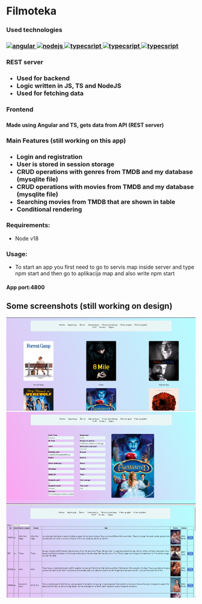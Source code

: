 # Filmoteka

<h3>Used technologies <h3/>
<a href="https://angular.io" target="_blank" rel="noreferrer"> <img src="https://angular.io/assets/images/logos/angular/angular.svg" alt="angular" width="40" height="40"/> </a>
<a href="https://nodejs.org" target="_blank" rel="noreferrer"> <img src="https://upload.wikimedia.org/wikipedia/commons/thumb/d/d9/Node.js_logo.svg/2560px-Node.js_logo.svg.png" alt="nodejs" width="70" height="40"/> </a>
<a href="https://www.typescriptlang.org/" target="_blank" rel="noreferrer"> <img src="https://upload.wikimedia.org/wikipedia/commons/thumb/4/4c/Typescript_logo_2020.svg/1200px-Typescript_logo_2020.svg.png" alt="typecsript" width="40" height="40"/> </a>
<a href="https://www.typescriptlang.org/" target="_blank" rel="noreferrer"> <img src="https://upload.wikimedia.org/wikipedia/commons/thumb/9/99/Unofficial_JavaScript_logo_2.svg/480px-Unofficial_JavaScript_logo_2.svg.png" alt="typecsript" width="40" height="40"/> </a>
<a href="https://www.typescriptlang.org/" target="_blank" rel="noreferrer"> <img src="https://upload.wikimedia.org/wikipedia/commons/thumb/3/38/SQLite370.svg/2560px-SQLite370.svg.png" alt="typecsript" width="80" height="40"/> </a>

<h3>REST server <h3/>

<ul>
<li>Used for backend</li>
<li>Logic written in JS, TS and NodeJS</li>
<li>Used for fetching data</li>
</ul>

<h3>Frontend <h3/>

<h4>Made using Angular and TS, gets data from API (REST server) <h4/>

<h3>Main Features (still working on this app) <h3/>

<ul>
<li>Login and registration</li>
<li>User is stored in session storage</li>
<li>CRUD operations with genres from TMDB and my database (mysqlite file)</li>
<li>CRUD operations with movies from TMDB and my database (mysqlite file)</li>
<li>Searching movies from TMDB that are shown in table</li>
<li>Conditional rendering</li>

</ul>

<h3> Requirements: </h3>

<ul>
<li>Node v18</li>
</ul>

<h3> Usage: </h3>

<ul>
<li>To start an app you first need to go to servis map inside server and type npm start and then go to aplikacija map and also write npm start</li>
</ul>

<h4>App port:4800</h4>

<h2> Some screenshots (still working on design) </h2>

<img src="https://github.com/Fr1k1/Angular_movies_application/blob/master/screenshots/Filmovi_pregled.png">

<br/>

<img src="https://github.com/Fr1k1/Angular_movies_application/blob/master/screenshots/Movie.png">

<br/>

<img src="https://github.com/Fr1k1/Angular_movies_application/blob/master/screenshots/Filmovi_pretrazivanje.png">



